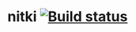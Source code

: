 # nitki [![Build status](https://ci.appveyor.com/api/projects/status/150i9co64w88j362/branch/master?svg=true)](https://ci.appveyor.com/project/igagis/nitki/branch/master)


